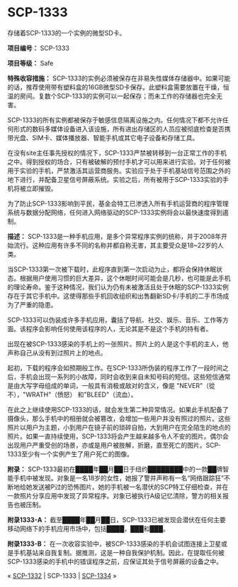 # SCP-1333
                        




存储着SCP-1333的一个实例的微型SD卡。



**项目编号：** SCP-1333

**项目等级：** Safe

**特殊收容措施：** SCP-1333的实例必须被保存在非易失性媒体存储器中。如果可能的话，推荐使用带有塑料盒的16GB微型SD卡保存。此塑料盒需要放置在干燥，恒温的房间。复数个SCP-1333的实例可以一起保存；而未工作的存储器也完全无害。

SCP-1333的所有实例都被保存于敏感信息隔离设施之内。任何情况下都不允许任何形式的数码多媒体设备进入该设施，所有进出存储区的人员应被彻底检查是否携带光盘、SIM卡、媒体播放器、智能手机或其它电子设备和存储工具。

在没有site主任事先授权的情况下，SCP-1333严禁被转移到一台正常工作的手机之中。得到授权的场合，只有被破解的预付手机才可以用来进行实验。对于任何被用于实验的手机，严禁激活其运营商服务。实验应于处于手机基站信号范围之外的地下进行，并配备卫星信号屏蔽系统。实验之后，所有被用于SCP-1333实验的手机将被立即摧毁。

为了防止SCP-1333影响到平民，基金会特工已渗透入所有手机运营商的程序管理系统与数据分配网络，任何进入网络驱动的SCP-1333实例将会以最快速度得到遏制。

**描述：** SCP-1333是一种手机应用，是多个异常程序实例的统称，并于2008年开始流行。这种应用有许多不同的名称并都自称无害，其主要受众是18~22岁的人类。

当SCP-1333第一次被下载时，此程序直到第一次启动为止，都将会保持休眠状态。根据用户使用习惯的巨大差异，这个休眠时间可能会是几秒，也可能是此手机的理论寿命。鉴于这种情况，我们认为仍有未被激活且处于休眠的SCP-1333实例存在于其它手机中。这使得那些手机回收组织和出售翻新SD卡/手机的二手市场成为了严重的隐患。

SCP-1333可以伪装成许多手机应用，囊括了导航、社交、娱乐、音乐、工作等方面。该程序会影响任何使用该程序的人，无论其是不是这个手机的持有者。



出现在被SCP-1333感染的手机上的一张照片。照片上的人是这个手机的主人，他声称自己从没有到过照片上的地点。



起初，下载的程序会如预期般工作。在SCP-1333所伪装的程序工作了一段时间之后，手机会出现一系列的小故障，同时会收到来自未知号码的短信。这些短信通常是由大写字母组成的单词，一般具有消极或敌对的含义，像是 "NEVER"（從不），"WRATH"（愤怒） 和"BLEED"（流血）。

在此之上继续使用SCP-1333的话，就会发生第二种异常情况。如果此手机配备了摄像头，那么手机中的相册就会被篡改，会增加一些用户并没有照过的照片。这些照片以用户为主题，小到用户在镜子前的琐碎自拍，大到用户在完全陌生的地点的照片。如果一直持续使用，SCP-1333将会产生越来越多令人不安的图片。偶尔会出现用户严重受创的场景，亦或是用户被肢解，折磨，直至死亡的图片。SCP-1333至少有一个实例产生了用户死亡的图像。

**附录：** SCP-1333最初在████年██月██日于纽约████████中的一款██牌智能手机中被发现。对象是一名18岁的女性，她报了警并声称有一名“网络跟踪狂”不断地给她发送被P过的恐怖图片。她的手机被一名潜伏的SCP特工仔细检查，并在一款照片分享应用中发现了异常程序。对象已被执行A级记忆清除，警方的相关报告也被压制。

**附录1333-A：** 截至████年██月██日，SCP-1333已被发现会潜伏在任何主要移动网络下的手机应用市场中，包括████，███和███。

**附录1333-B：** 在一次收容实验中，被SCP-1333感染的手机会试图连接上卫星或是手机基站来自我复制。据推测，这是一种自我保护机制。因此，在提取任何被SCP-1333感染的手机中的错误程序之前，应保证其处于信号屏蔽的设备之中。



« [SCP-1332](/scp-1332) | SCP-1333 | [SCP-1334](/scp-1334) »





                    